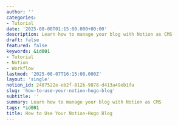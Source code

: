 ```yaml
---
author: ''
categories:
- Tutorial
date: '2025-08-08T01:15:00.000+00:00'
description: Learn how to manage your blog with Notion as CMS
draft: false
featured: false
keywords: &id001
- Tutorial
- Notion
- Workflow
lastmod: '2025-08-07T16:15:00.000Z'
layout: 'single'
notion_id: 2487522e-eb2f-812b-9878-d413a49eb1fa
slug: 'how-to-use-your-notion-hugo-blog'
subtitle: ''
summary: Learn how to manage your blog with Notion as CMS
tags: *id001
title: How to Use Your Notion-Hugo Blog
---
```


